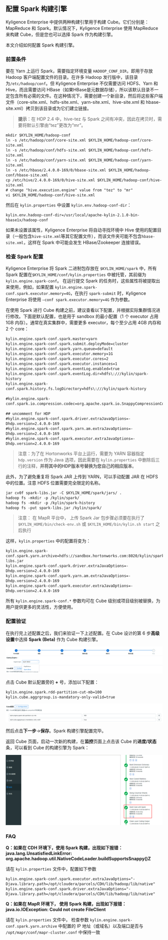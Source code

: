 ## 配置 Spark 构建引擎

Kyligence Enterprise 中提供两种构建引擎用于构建 Cube。它们分别是：MapReduce 和 Spark。默认情况下，Kyligence Enterprise 使用 MapReduce 来构建 Cube，但是您也可以选择 Spark 作为构建引擎。

本文介绍如何配置 Spark 构建引擎。

### 前置条件

要在 Yarn 上运行 Spark，需要指定环境变量 `HADOOP_CONF_DIR`，即用于存放 Hadoop 客户端配置文件的目录。在许多 Hadoop 发行版中，该目录为`/etc/hadoop/conf`。但 Kyligence Enterprise 不仅需要访问 HDFS、Yarn 和 Hive，而且需要访问 HBase（如果HBase是元数据存储），所以该默认目录不一定包含所有必需的文件。在这种情况下，需要创建一个新目录，然后将这些客户端文件（core-site.xml、hdfs-site.xml、yarn-site.xml、hive-site.xml 和 hbase-site.xml）拷贝到该目录或为它们建立链接。

> **提示**：在 HDP 2.4 中，hive-tez 与 Spark 之间有冲突，因此在拷贝时，需要将默认引擎由“tez”更改为“mr”。

```shell
mkdir $KYLIN_HOME/hadoop-conf
ln -s /etc/hadoop/conf/core-site.xml $KYLIN_HOME/hadoop-conf/core-site.xml
ln -s /etc/hadoop/conf/hdfs-site.xml $KYLIN_HOME/hadoop-conf/hdfs-site.xml
ln -s /etc/hadoop/conf/yarn-site.xml $KYLIN_HOME/hadoop-conf/yarn-site.xml
ln -s /etc/hbase/2.4.0.0-169/0/hbase-site.xml $KYLIN_HOME/hadoop-conf/hbase-site.xml
cp /etc/hive/2.4.0.0-169/0/hive-site.xml $KYLIN_HOME/hadoop-conf/hive-site.xml
# change "hive.execution.engine" value from "tez" to "mr"
vi $KYLIN_HOME/hadoop-conf/hive-site.xml
```

然后在 `kylin.properties` 中设置 `kylin.env.hadoop-conf-dir`：

```properties
kylin.env.hadoop-conf-dir=/usr/local/apache-kylin-2.1.0-bin-hbase1x/hadoop-conf
```

如果未设置该属性，Kyligence Enterprise 将自动寻找环境中 Hive 使用的配置目录（一般包含`hive-site.xml`等其它配置文件），而该文件夹可能不包含`hbase-site.xml`，这样在 Spark 中可能会发生 HBase/Zookeeper 连接错误。

### 检查 Spark 配置

Kyligence Enterprise 将 Spark 二进制包存放在 `$KYLIN_HOME/spark` 中，所有 Spark 配置在`$KYLIN_HOME/conf/kylin.properties` 中被托管，其前缀为 `kylin.engine.spark-conf`。 在运行提交 Spark 的任务时，这些属性将被提取出来使用，例如，如果配置 `kylin.engine.spark-conf.spark.executor.memory=4G`，在执行 `spark-submit` 时，Kyligence Enterprise 将使用 `–conf spark.executor.memory=4G` 作为参数。

在使用 Spark 进行 Cube 构建之前，建议查看以下配置，并根据实际集群情况进行修改。下面是默认配置，也是用于 sandbox 的最小配置（1 个 executor 占用 1GB 内存）。通常在真实集群中，需要更多 executor，每个至少占用 4GB 内存和 2 个 core：

```properties
kylin.engine.spark-conf.spark.master=yarn
kylin.engine.spark-conf.spark.submit.deployMode=cluster
kylin.engine.spark-conf.spark.yarn.queue=default
kylin.engine.spark-conf.spark.executor.memory=1G
kylin.engine.spark-conf.spark.executor.cores=2
kylin.engine.spark-conf.spark.executor.instances=1
kylin.engine.spark-conf.spark.eventLog.enabled=true
kylin.engine.spark-conf.spark.eventLog.dir=hdfs\:///kylin/spark-history
kylin.engine.spark-conf.spark.history.fs.logDirectory=hdfs\:///kylin/spark-history

#kylin.engine.spark-conf.spark.io.compression.codec=org.apache.spark.io.SnappyCompressionCodec

## uncomment for HDP
#kylin.engine.spark-conf.spark.driver.extraJavaOptions=-Dhdp.version=2.4.0.0-169
#kylin.engine.spark-conf.spark.yarn.am.extraJavaOptions=-Dhdp.version=2.4.0.0-169
#kylin.engine.spark-conf.spark.executor.extraJavaOptions=-Dhdp.version=2.4.0.0-169
```

> 注意：为了在 Hortonworks 平台上运行，需要为 YARN 容器指定 `hdp.version` 作为 Java 选项，因此需要在 `kylin.properties` 中删除后三行的注释，**并将其中的HDP版本号替换为您自己的相应版本**。

此外，为了避免重复将 Spark JAR 上传到 YARN，可以手动配置 JAR 在 HDFS 中的位置。注意 HDFS 位置需要完全限定的名称。

```
jar cv0f spark-libs.jar -C $KYLIN_HOME/spark/jars/ .
hadoop fs -mkdir -p /kylin/spark/
hadoop fs -mkdir -p /kylin/spark-history
hadoop fs -put spark-libs.jar /kylin/spark/
```

> 注意： 在 MapR 平台中， 上传 Spark Jar 包步骤必须要在执行了 `$KYLIN_HOME/bin/check-env.sh` 或 `$KYLIN_HOME/bin/kylin.sh start` 之后执行 

这样，`kylin.properties` 中的配置将变为：

```properties
kylin.engine.spark-conf.spark.yarn.archive=hdfs://sandbox.hortonworks.com:8020/kylin/spark/spark-libs.jar
kylin.engine.spark-conf.spark.driver.extraJavaOptions=-Dhdp.version=2.4.0.0-169
kylin.engine.spark-conf.spark.yarn.am.extraJavaOptions=-Dhdp.version=2.4.0.0-169
kylin.engine.spark-conf.spark.executor.extraJavaOptions=-Dhdp.version=2.4.0.0-169
```

所有 `kylin.engine.spark-conf.*` 参数均可在 Cube 级别或项目级别被替换，为用户提供更多的灵活性，方便使用。

### 配置验证

在执行完上述配置之后，我们来验证一下上述配置。在 Cube 设计的第 6 步**高级设置**中选择 **Spark (Beta)** 作为 Cube 构建引擎。

![选择 Spark(Beta) 作为构建引擎](images/spark1.cn.png)

点击 Cube 默认配置旁的 **+** 号，添加以下配置：

```properties
kylin.engine.spark.rdd-partition-cut-mb=100
kylin.cube.aggrgroup.is-mandatory-only-valid=true
```

![添加配置](images/spark3.cn.png)

然后点击**下一步**->**保存**。Spark 构建引擎配置完毕。

返回 Cube 页面，启动一次新的构建，在**监控**页面上点击该 Cube 的**进度/状态**条，可以看到 Cube 的构建引擎为 Spark：

![Spark 构建引擎](images/spark2.cn.png)



### FAQ

**Q：如果在 CDH 环境下，使用 Spark 构建，出现如下报错：java.lang.UnsatisfiedLinkError: org.apache.hadoop.util.NativeCodeLoader.buildSupportsSnappy()Z**

请在 `kylin.properties` 文件中，配置如下参数
```properties
kylin.engine.spark-conf.spark.executor.extraJavaOptions="-Djava.library.path=/opt/cloudera/parcels/CDH/lib/hadoop/lib/native"
kylin.engine.spark-conf.spark.driver.extraJavaOptions="-Djava.library.path=/opt/cloudera/parcels/CDH/lib/hadoop/lib/native"
```

**Q：如果在 MapR 环境下， 使用 Spark 构建，出现如下报错：java.io.IOException: Could not create FileClient**

请在 `kylin.properties` 文件中， 检查参数 `kylin.engine.spark-conf.spark.yarn.archive` 中配置的 IP 地址（或域名）以及端口是否与 `/opt/mapr/conf/mapr-cluster.conf` 中保持一致
